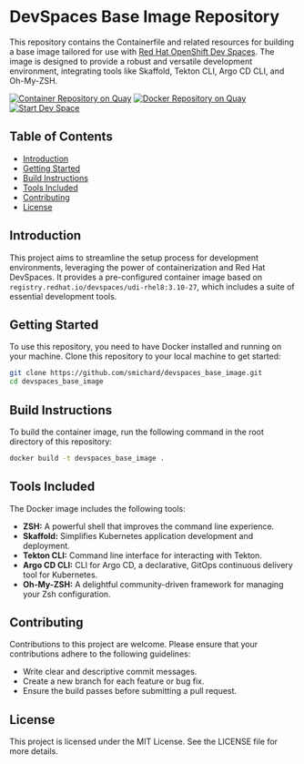 # DevSpaces Base Image Repository

This repository contains the Containerfile and related resources for building a base image tailored for use with [Red Hat OpenShift Dev Spaces](https://developers.redhat.com/products/openshift-dev-spaces/overview). The image is designed to provide a robust and versatile development environment, integrating tools like Skaffold, Tekton CLI, Argo CD CLI, and Oh-My-ZSH.

[![Container Repository on Quay](https://quay.io/repository/michard/devspaces_base_image/status "Container Repository on Quay")](https://quay.io/repository/michard/devspaces_base_image)
[![Docker Repository on Quay](https://quay.io/repository/michard/devspaces_base_image/status "Docker Repository on Quay")](https://quay.io/repository/michard/devspaces_base_image)
[![Start Dev Space](https://www.eclipse.org/che/contribute.svg)](https://devspaces.apps.ocp.michard.cc#https://github.com/smichard/devspaces_base_image)

## Table of Contents
- [Introduction](#introduction)
- [Getting Started](#getting-started)
- [Build Instructions](#build-instructions)
- [Tools Included](#tools-included)
- [Contributing](#contributing)
- [License](#license)

## Introduction

This project aims to streamline the setup process for development environments, leveraging the power of containerization and Red Hat DevSpaces. It provides a pre-configured container image based on `registry.redhat.io/devspaces/udi-rhel8:3.10-27`, which includes a suite of essential development tools.

## Getting Started

To use this repository, you need to have Docker installed and running on your machine. Clone this repository to your local machine to get started:

```bash
git clone https://github.com/smichard/devspaces_base_image.git
cd devspaces_base_image
```

## Build Instructions

To build the container image, run the following command in the root directory of this repository:

```bash
docker build -t devspaces_base_image .
```

## Tools Included

The Docker image includes the following tools:

- **ZSH:** A powerful shell that improves the command line experience.
- **Skaffold:** Simplifies Kubernetes application development and deployment.
- **Tekton CLI:** Command line interface for interacting with Tekton.
- **Argo CD CLI:** CLI for Argo CD, a declarative, GitOps continuous delivery tool for Kubernetes.
- **Oh-My-ZSH:** A delightful community-driven framework for managing your Zsh configuration.

## Contributing
Contributions to this project are welcome. Please ensure that your contributions adhere to the following guidelines:

- Write clear and descriptive commit messages.
- Create a new branch for each feature or bug fix.
- Ensure the build passes before submitting a pull request.

## License
This project is licensed under the MIT License. See the LICENSE file for more details.